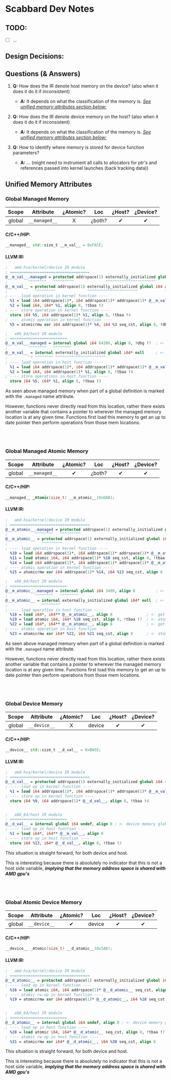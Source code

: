   Scabbard Dev Notes
====================================================================================================

 TODO:
----------------------------------------------------------------------------------------------------

-[ ] ...



 Design Decisions:
----------------------------------------------------------------------------------------------------





 Questions (& Answers)
----------------------------------------------------------------------------------------------------

 1. **Q:** How does the IR denote host memory on the device? (also when it does it do it if inconsistent)
    - **A:** It depends on what the classification of the memory is. 
      [ _See unified memory attributes section below:_](#unified-memory-attributes)

 2. **Q:** How does the IR denote device memory on the host? (also when it does it do it if inconsistent)
    - **A:** It depends on what the classification of the memory is. 
      [ _See unified memory attributes section below:_](#unified-memory-attributes)

 3. **Q:** How to identify where memory is stored for device function parameters?
    - **A:** ...
      (might need to instrument all calls to allocators for ptr's and references passed into kernel launches (back tracking data))




 Unified Memory Attributes
----------------------------------------------------------------------------------------------------

### Global Managed Memory
| Scope  | Attribute     | ¿Atomic? | Loc    | ¿Host? | ¿Device? |
|:------:|:-------------:|:--------:|:------:|:------:|:--------:|
| global | `__managed__` | X        | ¿both? | ✔      | ✔        |

#### C/C++/HIP:
```cpp
__managed__ std::size_t __m_val__ = 0xFACE;
```

#### LLVM IR: 
```llvm
;   amd-hsa/kernel/device IR module
; ===================================
@__m_val__.managed = protected addrspace(1) externally_initialized global i64 64206, align 8  ; <- HMM (managed) memory location
;         ^^^^^^^^   ^^^^^^^^^              ^^^^^^^^^^^^^^^^^^^^^^
@__m_val__ = protected addrspace(1) externally_initialized global i64 addrspace(1)* null      ; <- device side ptr to HMM memory 
;            ^^^^^^^^^              ^^^^^^^^^^^^^^^^^^^^^^            ^^^^^^^^^^^^
; ---- load operation in kernel function ----
  %1 = load i64 addrspace(1)*, i64 addrspace(1)* addrspace(1)* @__m_val__, align 8  ; <- get location of managed memory
  %2 = load i64, i64* %1, align 8, !tbaa !3                                         ; <- get val from managed mem
; ---- store operation in kernel function ----
  store i64 %5, i64 addrspace(1)* %1, align 8, !tbaa !4                             ; <- store val in managed mem
; ---- atomic operation in kernel function ----
  %5 = atomicrmw xor i64 addrspace(1)* %4, i64 %3 seq_cst, align 8, !dbg !1703

;   x86_64/host IR module
; =========================
@__m_val__.managed = internal global i64 64206, align 8, !dbg !7  ; <- HMM (managed) memory location
;         ^^^^^^^^   ^^^^^^^^
@__m_val__ = internal externally_initialized global i64* null     ; <- host side pointer to HMM memory
;         ^? ^^^^^^^^ ^^^^^^^^^^^^^^^^^^^^^^
; ---- load operation in host function ----
  %1 = load i64 addrspace(1)*, i64 addrspace(1)* addrspace(1)* @__m_val__, align 8  ; <- get location of managed memory
  %2 = load i64, i64 addrspace(1)* %1, align 8, !tbaa !4                            ; <- get val from managed mem
; ---- store operations in host function ----
  store i64 %5, i64* %1, align 8, !tbaa !3                                          ; <- store val in managed memory
```
As seen above managed memory when part of a global definition is marked with the `.managed` name attribute.

However, functions never directly read from this location, rather there exists another variable that
contains a pointer to wherever the managed memory location is at any given time.
Functions first load this memory to get an up to date pointer then perform operations from those mem
locations.

<br/><br/>



### Global Managed Atomic Memory
| Scope  | Attribute     | ¿Atomic? | Loc    | ¿Host? | ¿Device? |
|:------:|:-------------:|:--------:|:------:|:------:|:--------:|
| global | `__managed__` | ✔        | ¿both? | ✔      | ✔        |

#### C/C++/HIP:
```c
__managed__ _Atomic(size_t) __m_atomic__(0xDAB);
```

#### LLVM IR: 
```llvm
;   amd-hsa/kernel/device IR module
; ===================================
@__m_atomic__.managed = protected addrspace(1) externally_initialized global i64 3499, align 8  ; <- HMM (managed) memory location
;            ^^^^^^^^   ^^^^^^^^^
@__m_atomic__ = protected addrspace(1) externally_initialized global i64 addrspace(1)* null     ; <- device side ptr to HMM (managed) memory
;               ^^^^^^^^^
; ---- load operation in kernel function ----
  %10 = load i64 addrspace(1)*, i64 addrspace(1)* addrspace(1)* @__m_atomic__, align 8  ; <- get memory location of managed memory
  %11 = load atomic i64, i64 addrspace(1)* %10 seq_cst, align 8, !tbaa !8               ; <- atomic read of managed memory location
  %14 = load i64 addrspace(1)*, i64 addrspace(1)* addrspace(1)* @__m_atomic__, align 8  ; <- get managed memory loc, for atomic rw-op
; ---- atomic operation in kernel function ----
  %15 = atomicrmw xor i64 addrspace(1)* %14, i64 %13 seq_cst, align 8                   ; <- atomic rw-op on managed memory

;   x86_64/host IR module
; =========================
@__m_atomic__.managed = internal global i64 3499, align 8         ; <- HMM (managed) memory location
;            ^^^^^^^^   ^^^^^^^^
@__m_atomic__ = internal externally_initialized global i64* null  ; <- host side ptr to HMM (managed) memory
;               ^^^^^^^^
; ---- load operation in host function ----
  %18 = load i64*, i64** @__m_atomic__, align 8               ; <- get memory location of managed memory
  %19 = load atomic i64, i64* %18 seq_cst, align 8, !tbaa !7  ; <- atomic read of managed memory location
  %22 = load i64*, i64** @__m_atomic__, align 8               ; <- get managed memory loc, for atomic rw-op
; ---- atomic operation in host function ----
  %23 = atomicrmw xor i64* %22, i64 %21 seq_cst, align 8      ; <- atomic rw-op on managed memory
```
As seen above managed memory when part of a global definition is marked with the `.managed` name attribute.

However, functions never directly read from this location, rather there exists another variable that
contains a pointer to wherever the managed memory location is at any given time.
Functions first load this memory to get an up to date pointer then perform operations from those mem
locations.

<br/><br/>



### Global Device Memory
| Scope  | Attribute     | ¿Atomic? | Loc    | ¿Host? | ¿Device? |
|:------:|:-------------:|:--------:|:------:|:------:|:--------:|
| global | `__device__`  | X        | device | ✔      | ✔        |

#### C/C++/HIP:
```cpp
__device__ std::size_t __d_val__ = 0xBA5E;
```

#### LLVM IR: 
```llvm
;   amd-hsa/kernel/device IR module
; ===================================
@__d_val__ = protected addrspace(1) externally_initialized global i64 47710, align 8  ; <- device side storage location
; ---- load op in kernel function ----
  %1 = load i64 addrspace(1)*, i64 addrspace(1)* addrspace(1)* @__m_val__, align 8
; ---- store op in kernel function ----
  store i64 %9, i64 addrspace(1)* @__d_val__, align 8, !tbaa !4


;   x86_64/host IR module
; =========================
@__d_val__ = internal global i64 undef, align 8 ; <- device memory global (no indicator that it is any different from host side globals)
; ---- load op in host function ----
  %1 = load i64*, i64** @__m_val__, align 8
; ---- store op in host function ----
  store i64 %13, i64* @__d_val__, align 8, !tbaa !3
```

This situation is straight forward, for both device and host.

This is interesting because there is absolutely no indicator that this is not a host side variable,
***implying that the memory address space is shared with AMD gpu's***

<br/><br/>



### Global Atomic Device Memory
| Scope  | Attribute     | ¿Atomic? | Loc    | ¿Host? | ¿Device? |
|:------:|:-------------:|:--------:|:------:|:------:|:--------:|
| global | `__device__`  | ✔        | device | ✔      | ✔        |

#### C/C++/HIP:
```cpp
__device__ _Atomic(size_t) __d_atomic__(0x5AD);
```

#### LLVM IR: 
```llvm
;   amd-hsa/kernel/device IR module
; ===================================
@__d_atomic__ = protected addrspace(1) externally_initialized global i64 1453, align 8  ; <- device side storage location
; ---- load op in kernel function ----
  %16 = load atomic i64, i64 addrspace(1)* @__d_atomic__ seq_cst, align 8, !tbaa !8
; ---- atomic rw-op in kernel function ----
  %19 = atomicrmw xor i64 addrspace(1)* @__d_atomic__, i64 %18 seq_cst, align 8


;   x86_64/host IR module
; =========================
@__d_atomic__ = internal global i64 undef, align 8 ; <- device memory global (no indicator that it is any different from host side globals)
; ---- load op in host function ----
  %28 = load atomic i64, i64* @__d_atomic__ seq_cst, align 8, !tbaa !7
; ---- atomic rw-op in host function ----
  %31 = atomicrmw xor i64* @__d_atomic__, i64 %30 seq_cst, align 8
```

This situation is straight forward, for both device and host.

This is interesting because there is absolutely no indicator that this is not a host side variable,
***implying that the memory address space is shared with AMD gpu's***
